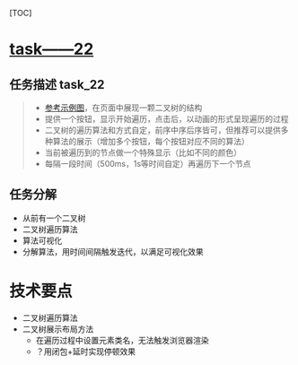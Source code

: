 ﻿[TOC]

# [task——22](http://ife.baidu.com/task/detail?taskId=22)
## 任务描述 task_22
>* [参考示例图](http://7xrp04.com1.z0.glb.clouddn.com/task_2_22_1.jpg)，在页面中展现一颗二叉树的结构
>* 提供一个按钮，显示开始遍历，点击后，以动画的形式呈现遍历的过程
>* 二叉树的遍历算法和方式自定，前序中序后序皆可，但推荐可以提供多种算法的展示（增加多个按钮，每个按钮对应不同的算法）
>* 当前被遍历到的节点做一个特殊显示（比如不同的颜色）
>* 每隔一段时间（500ms，1s等时间自定）再遍历下一个节点



## 任务分解
* 从前有一个二叉树
* 二叉树遍历算法
* 算法可视化
* 分解算法，用时间间隔触发迭代，以满足可视化效果

# 技术要点
* 二叉树遍历算法
* 二叉树展示布局方法
    *   在遍历过程中设置元素类名，无法触发浏览器渲染
    * ？用闭包+延时实现停顿效果

